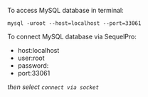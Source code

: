 To access MySQL database in terminal:

```
mysql -uroot --host=localhost --port=33061
```

To connect MySQL database via SequelPro:

- host:localhost
- user:root
- password:
- port:33061

_then select `connect via socket`_
